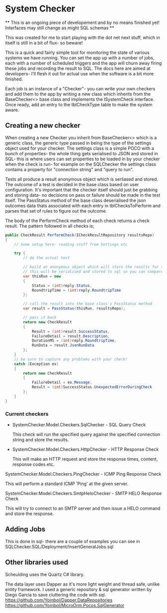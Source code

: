 System Checker
==============

** This is an ongoing piece of developement and by no means finished yet!  Interfaces may still change as might SQL schemas **

This was created for me to start playing with the dot net next stuff, which in itself is still in a bit of flux- so beware!

This is a quick and fairly simple tool for monitoring the state of various systems we have running.  You can set the app up with a number of jobs, each with a number of scheduled triggers and the app will churn away firing these jobs and recording the result to SQL.  The docs here are aimed at developers- I'll flesh it out for actual use when the software is a bit more finished.

Each job is an instance of a "Checker"- you can write your own checkers and add them to the app by writing a new class which inherits from the BaseChecker<> base class and implements the ISystemCheck interface.  Once ready, add an entry to the tblCheckType table to make the system aware.  

## Creating a new checker

When creating a new Checker you inherit from BaseChecker<> which is a generic class, the generic type passed in being the type of the settings object used for your checker.  The settings class is a simple POCO with a bunch of properties- the whole thing gets serialised to JSON and stored in SQL- this is where users can set properties to be loaded in by your checker when the check is run- for example on the SQLChecker the settings class contains a property for "connection string" and "query to run".

Tests all produce a result anonymous object which is serliased and stored.  The outcome of a test is decided in the base class based on user configuration.  It's important that the checker itself should just be grabbing and storing data- no decisions on pass or failure should be made in the test itself.  The PassStatus method of the base class deserialised the json outcomes data thats associated with each entry in tblChecksToPerform and parses that set of rules to figure out the outcome.

The body of the PerformCheck method of each check returns a check result.  The pattern followed in all checks is;

```c#
public CheckResult PerformCheck(ICheckResultRepository resultsRepo)
{
	// Some setup here- reading stuff from Settings etc

	try {
		// do the actual test

		// build an anonymous object which will store the results for this check
		// this will be serialised and stored to sql so you can compare results between runs
		var thisRun = new
        {
            Status = (int)reply.Status,
            RoundtripTime = (int)reply.RoundtripTime
        };

        // call the result into the base class's PassStatus method
        var result = PassStatus(thisRun, resultsRepo);

        // pass it back
        return new CheckResult
        {
            Result = (int)result.SuccessStatus,
            FailureDetail = result.Description,
            DurationMS = (int)reply.RoundtripTime,
            RunData = result.JsonRunData
        };
	}
	// be sure to capture any problems with your check!
	catch (Exception ex)
    {
        return new CheckResult
        {
            FailureDetail = ex.Message,
            Result = (int)SuccessStatus.UnexpectedErrorDuringCheck
        };
    }
}
```



### Current checkers

* SystemChecker.Model.Checkers.SqlChecker - SQL Query Check

  This check will run the specified query against the specified connection string and store the results.  

* SystemChecker.Model.Checkers.HttpChecker - HTTP Response Check

  This will make an HTTP request and store the response times, content, response codes etc.

SystemChecker.Model.Checkers.PingChecker - ICMP Ping Response Check

  This will perform a standard ICMP 'Ping' at the given server.

SystemChecker.Model.Checkers.SmtpHeloChecker - SMTP HELO Response Check

  This will try to connect to an SMTP server and then issue a HELO command and store the response.


## Adding Jobs

This is done in sql- there are a couple of examples you can see in SQLChecker.SQL/Deployment/InsertGeneralJobs.sql

## Other libraries used

Scheulding uses the Quartz C# library.

The data layer uses Dapper as it's more light weight and thread safe, unlike entity framework.  I used a generic repository & sql generator written by Diego Garcia to save cluttering the code with sql.
https://github.com/Yoinbol/Dapper.DataRepositories
https://github.com/Yoinbol/MicroOrm.Pocos.SqlGenerator

